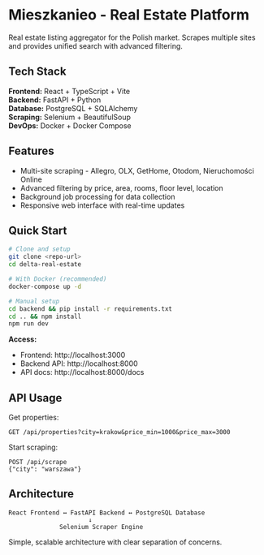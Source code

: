 # Mieszkanieo - Real Estate Platform

Real estate listing aggregator for the Polish market. Scrapes multiple sites and provides unified search with advanced filtering.

## Tech Stack

**Frontend:** React + TypeScript + Vite  
**Backend:** FastAPI + Python  
**Database:** PostgreSQL + SQLAlchemy  
**Scraping:** Selenium + BeautifulSoup  
**DevOps:** Docker + Docker Compose  

## Features

- Multi-site scraping - Allegro, OLX, GetHome, Otodom, Nieruchomości Online
- Advanced filtering by price, area, rooms, floor level, location
- Background job processing for data collection
- Responsive web interface with real-time updates

## Quick Start

```bash
# Clone and setup
git clone <repo-url>
cd delta-real-estate

# With Docker (recommended)
docker-compose up -d

# Manual setup
cd backend && pip install -r requirements.txt
cd .. && npm install
npm run dev
```

**Access:**
- Frontend: http://localhost:3000
- Backend API: http://localhost:8000
- API docs: http://localhost:8000/docs

## API Usage

Get properties:
```http
GET /api/properties?city=krakow&price_min=1000&price_max=3000
```

Start scraping:
```http
POST /api/scrape
{"city": "warszawa"}
```

## Architecture

```
React Frontend ↔ FastAPI Backend ↔ PostgreSQL Database
                      ↓
              Selenium Scraper Engine
```

Simple, scalable architecture with clear separation of concerns.